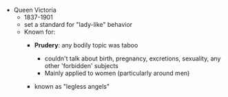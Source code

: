 - Queen Victoria
	- 1837-1901
	- set a standard for "lady-like" behavior
	- Known for: 
		- **Prudery**: any bodily topic was taboo
			- couldn't talk about birth, pregnancy, excretions, sexuality, any other 'forbidden' subjects
			- Mainly applied to women (particularly around men)

		- known as "legless angels"
